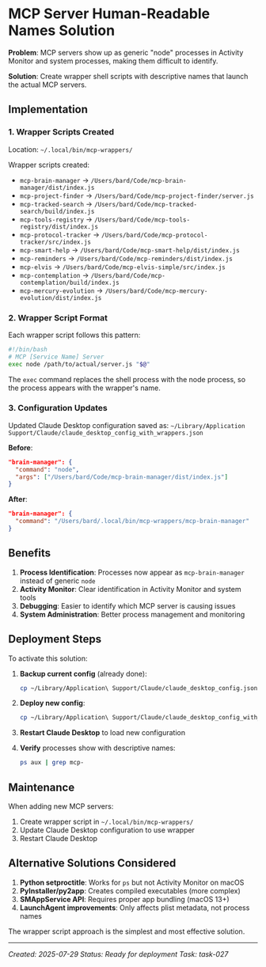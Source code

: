 # MCP Server Human-Readable Names Solution

**Problem**: MCP servers show up as generic "node" processes in Activity Monitor and system processes, making them difficult to identify.

**Solution**: Create wrapper shell scripts with descriptive names that launch the actual MCP servers.

## Implementation

### 1. Wrapper Scripts Created

Location: `~/.local/bin/mcp-wrappers/`

Wrapper scripts created:
- `mcp-brain-manager` → `/Users/bard/Code/mcp-brain-manager/dist/index.js`
- `mcp-project-finder` → `/Users/bard/Code/mcp-project-finder/server.js`
- `mcp-tracked-search` → `/Users/bard/Code/mcp-tracked-search/build/index.js`
- `mcp-tools-registry` → `/Users/bard/Code/mcp-tools-registry/dist/index.js`
- `mcp-protocol-tracker` → `/Users/bard/Code/mcp-protocol-tracker/src/index.js`
- `mcp-smart-help` → `/Users/bard/Code/mcp-smart-help/dist/index.js`
- `mcp-reminders` → `/Users/bard/Code/mcp-reminders/dist/index.js`
- `mcp-elvis` → `/Users/bard/Code/mcp-elvis-simple/src/index.js`
- `mcp-contemplation` → `/Users/bard/Code/mcp-contemplation/build/index.js`
- `mcp-mercury-evolution` → `/Users/bard/Code/mcp-mercury-evolution/dist/index.js`

### 2. Wrapper Script Format

Each wrapper script follows this pattern:
```bash
#!/bin/bash
# MCP [Service Name] Server
exec node /path/to/actual/server.js "$@"
```

The `exec` command replaces the shell process with the node process, so the process appears with the wrapper's name.

### 3. Configuration Updates

Updated Claude Desktop configuration saved as:
`~/Library/Application Support/Claude/claude_desktop_config_with_wrappers.json`

**Before**:
```json
"brain-manager": {
  "command": "node",
  "args": ["/Users/bard/Code/mcp-brain-manager/dist/index.js"]
}
```

**After**:
```json
"brain-manager": {
  "command": "/Users/bard/.local/bin/mcp-wrappers/mcp-brain-manager"
}
```

## Benefits

1. **Process Identification**: Processes now appear as `mcp-brain-manager` instead of generic `node`
2. **Activity Monitor**: Clear identification in Activity Monitor and system tools
3. **Debugging**: Easier to identify which MCP server is causing issues
4. **System Administration**: Better process management and monitoring

## Deployment Steps

To activate this solution:

1. **Backup current config** (already done):
   ```bash
   cp ~/Library/Application\ Support/Claude/claude_desktop_config.json ~/Library/Application\ Support/Claude/claude_desktop_config.json.backup
   ```

2. **Deploy new config**:
   ```bash
   cp ~/Library/Application\ Support/Claude/claude_desktop_config_with_wrappers.json ~/Library/Application\ Support/Claude/claude_desktop_config.json
   ```

3. **Restart Claude Desktop** to load new configuration

4. **Verify** processes show with descriptive names:
   ```bash
   ps aux | grep mcp-
   ```

## Maintenance

When adding new MCP servers:
1. Create wrapper script in `~/.local/bin/mcp-wrappers/`
2. Update Claude Desktop configuration to use wrapper
3. Restart Claude Desktop

## Alternative Solutions Considered

1. **Python setproctitle**: Works for `ps` but not Activity Monitor on macOS
2. **PyInstaller/py2app**: Creates compiled executables (more complex)
3. **SMAppService API**: Requires proper app bundling (macOS 13+)
4. **LaunchAgent improvements**: Only affects plist metadata, not process names

The wrapper script approach is the simplest and most effective solution.

---
*Created: 2025-07-29*
*Status: Ready for deployment*
*Task: task-027*
